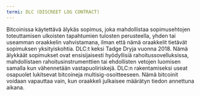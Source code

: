 ```yaml
---
termi: DLC (DISCREET LOG CONTRACT)
---
```


Bitcoinissa käytettävä älykäs sopimus, joka mahdollistaa sopimusehtojen toteuttamisen ulkoisten tapahtumien tulosten perusteella, yhden tai useamman oraakkelin vahvistamana, ilman että nämä oraakkelit tietävät sopimuksen yksityiskohtia. DLC:t keksi Tadge Dryja vuonna 2018. Nämä älykkäät sopimukset ovat ensisijaisesti hyödyllisiä rahoitussovelluksissa, mahdollistaen rahoitusinstrumenttien tai ehdollisten vetojen luomisen samalla kun vähennetään vastapuoliriskejä. DLC:n rakentamiseksi useat osapuolet lukitsevat bitcoineja multisig-osoitteeseen. Nämä bitcoinit voidaan vapauttaa vain, kun oraakkeli julkaisee määrätyn tiedon annettuna aikana.